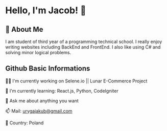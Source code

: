 
# Hello, I'm Jacob! 👋


## 🚀 About Me
I am student of third year of a programming technical school. I really enjoy writing websites including BackEnd and FrontEnd. I also like using C# and solving minor logical problems. 


## Github Basic Informations
👩‍💻 I'm currently working on Selene.io || Lunar E-Commerce Project

🧠 I'm currently learning: React.js, Python, CodeIgniter

💬 Ask me about anything you want

📫 Mail: urygajakub@gmail.com

🎌 Country: Poland

